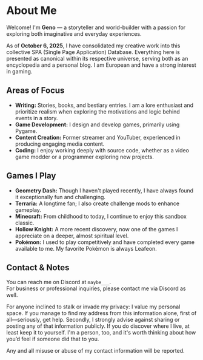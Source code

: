 # About Me

Welcome! I'm **Geno** — a storyteller and world-builder with a passion for exploring both imaginative and everyday experiences.

As of **October 6, 2025**, I have consolidated my creative work into this collective SPA (Single Page Application) Database. Everything here is presented as canonical within its respective universe, serving both as an encyclopedia and a personal blog. I am European and have a strong interest in gaming.

## Areas of Focus

- **Writing:** Stories, books, and bestiary entries. I am a lore enthusiast and prioritize realism when exploring the motivations and logic behind events in a story.  
- **Game Development:** I design and develop games, primarily using Pygame.  
- **Content Creation:** Former streamer and YouTuber, experienced in producing engaging media content.  
- **Coding:** I enjoy working deeply with source code, whether as a video game modder or a programmer exploring new projects.

## Games I Play

- **Geometry Dash:** Though I haven't played recently, I have always found it exceptionally fun and challenging.  
- **Terraria:** A longtime fan; I also create challenge mods to enhance gameplay.  
- **Minecraft:** From childhood to today, I continue to enjoy this sandbox classic.  
- **Hollow Knight:** A more recent discovery, now one of the games I appreciate on a deeper, almost spiritual level.  
- **Pokémon:** I used to play competitively and have completed every game available to me. My favorite Pokémon is always Leafeon.

## Contact & Notes

You can reach me on Discord at `maybe___`.  
For business or professional inquiries, please contact me via Discord as well.

For anyone inclined to stalk or invade my privacy: I value my personal space. If you manage to find my address from this information alone, first of all—seriously, get help. Secondly, I strongly advise against sharing or posting any of that information publicly. If you do discover where I live, at least keep it to yourself. I'm a person, too, and it's worth thinking about how you’d feel if someone did that to you.

Any and all misuse or abuse of my contact information will be reported.
